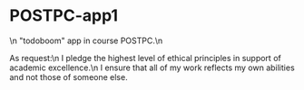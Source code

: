 # POSTPC-app1
\n
"todoboom" app in course POSTPC.\n

As request:\n
I pledge the highest level of ethical principles in support of academic excellence.\n
I ensure that all of my work reflects my own abilities and not those of someone else.
